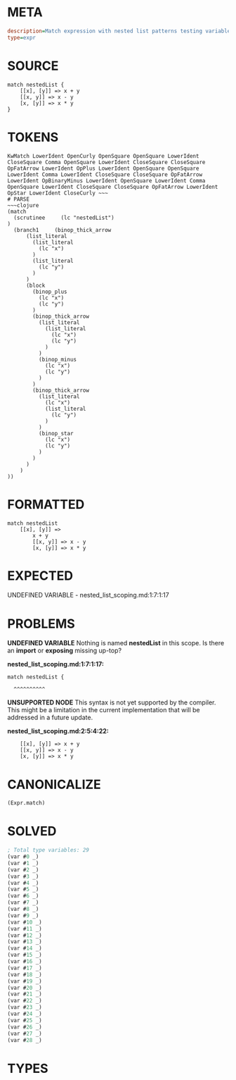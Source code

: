# META
~~~ini
description=Match expression with nested list patterns testing variable scoping
type=expr
~~~
# SOURCE
~~~roc
match nestedList {
    [[x], [y]] => x + y
    [[x, y]] => x - y  
    [x, [y]] => x * y
}
~~~
# TOKENS
~~~text
KwMatch LowerIdent OpenCurly OpenSquare OpenSquare LowerIdent CloseSquare Comma OpenSquare LowerIdent CloseSquare CloseSquare OpFatArrow LowerIdent OpPlus LowerIdent OpenSquare OpenSquare LowerIdent Comma LowerIdent CloseSquare CloseSquare OpFatArrow LowerIdent OpBinaryMinus LowerIdent OpenSquare LowerIdent Comma OpenSquare LowerIdent CloseSquare CloseSquare OpFatArrow LowerIdent OpStar LowerIdent CloseCurly ~~~
# PARSE
~~~clojure
(match
  (scrutinee     (lc "nestedList")
)
  (branch1     (binop_thick_arrow
      (list_literal
        (list_literal
          (lc "x")
        )
        (list_literal
          (lc "y")
        )
      )
      (block
        (binop_plus
          (lc "x")
          (lc "y")
        )
        (binop_thick_arrow
          (list_literal
            (list_literal
              (lc "x")
              (lc "y")
            )
          )
          (binop_minus
            (lc "x")
            (lc "y")
          )
        )
        (binop_thick_arrow
          (list_literal
            (lc "x")
            (list_literal
              (lc "y")
            )
          )
          (binop_star
            (lc "x")
            (lc "y")
          )
        )
      )
    )
))
~~~
# FORMATTED
~~~roc
match nestedList
	[[x], [y]] => 
		x + y
		[[x, y]] => x - y
		[x, [y]] => x * y
~~~
# EXPECTED
UNDEFINED VARIABLE - nested_list_scoping.md:1:7:1:17
# PROBLEMS
**UNDEFINED VARIABLE**
Nothing is named **nestedList** in this scope.
Is there an **import** or **exposing** missing up-top?

**nested_list_scoping.md:1:7:1:17:**
```roc
match nestedList {
```
      ^^^^^^^^^^


**UNSUPPORTED NODE**
This syntax is not yet supported by the compiler.
This might be a limitation in the current implementation that will be addressed in a future update.

**nested_list_scoping.md:2:5:4:22:**
```roc
    [[x], [y]] => x + y
    [[x, y]] => x - y  
    [x, [y]] => x * y
```


# CANONICALIZE
~~~clojure
(Expr.match)
~~~
# SOLVED
~~~clojure
; Total type variables: 29
(var #0 _)
(var #1 _)
(var #2 _)
(var #3 _)
(var #4 _)
(var #5 _)
(var #6 _)
(var #7 _)
(var #8 _)
(var #9 _)
(var #10 _)
(var #11 _)
(var #12 _)
(var #13 _)
(var #14 _)
(var #15 _)
(var #16 _)
(var #17 _)
(var #18 _)
(var #19 _)
(var #20 _)
(var #21 _)
(var #22 _)
(var #23 _)
(var #24 _)
(var #25 _)
(var #26 _)
(var #27 _)
(var #28 _)
~~~
# TYPES
~~~roc
~~~
